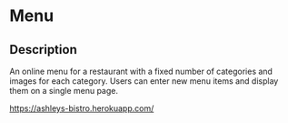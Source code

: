 # Menu

## Description

An online menu for a restaurant with a fixed number of categories and images for each category. Users can enter new menu items and display them on a single menu page.

https://ashleys-bistro.herokuapp.com/
